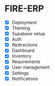 # FIRE-ERP

-   [x] Deployment
-   [x] Theming
-   [x] Supabase setup
-   [x] Auth
-   [x] Redirections
-   [x] Dashboard
-   [x] Inventory
-   [x] Requirements
-   [x] User management
-   [x] Settings
-   [x] Notifications
